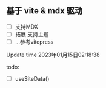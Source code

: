 ## 基于 vite & mdx 驱动

- [ ] 支持MDX
- [ ] 拓展 支持主题
- [ ] ...参考vitepress

Update time 2023年01月15日02:18:38 


todo: 
- [ ] useSiteData()